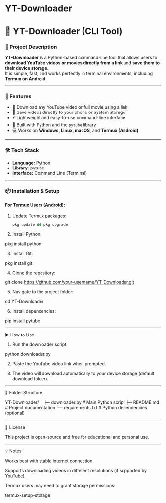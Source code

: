 # YT-Downloader
# 🧰 YT-Downloader (CLI Tool)

### 📖 Project Description
**YT-Downloader** is a Python-based command-line tool that allows users to **download YouTube videos or movies directly from a link** and **save them to their device storage**.  
It is simple, fast, and works perfectly in terminal environments, including **Termux on Android**.

---

### 🚀 Features
- 🎥 Download any YouTube video or full movie using a link  
- 💾 Save videos directly to your phone or system storage  
- ⚡ Lightweight and easy-to-use command-line interface  
- 🐍 Built with Python and the `pytube` library  
- 💻 Works on **Windows, Linux, macOS**, and **Termux (Android)**  

---

### 🛠️ Tech Stack
- **Language:** Python  
- **Library:** pytube  
- **Interface:** Command Line (Terminal)

---

### 📦 Installation & Setup

#### **For Termux Users (Android):**
1. Update Termux packages:
   ```bash
   pkg update && pkg upgrade

2. Install Python:

pkg install python


3. Install Git:

pkg install git


4. Clone the repository:

git clone https://github.com/your-username/YT-Downloader.git


5. Navigate to the project folder:

cd YT-Downloader


6. Install dependencies:

pip install pytube




---

▶️ How to Use

1. Run the downloader script:

python downloader.py


2. Paste the YouTube video link when prompted.


3. The video will download automatically to your device storage (default download folder).




---

📁 Folder Structure

YT-Downloader/
│
├─ downloader.py      # Main Python script
├─ README.md          # Project documentation
└─ requirements.txt   # Python dependencies (optional)


---

📜 License

This project is open-source and free for educational and personal use.


---

💡 Notes

Works best with stable internet connection.

Supports downloading videos in different resolutions (if supported by YouTube).

Termux users may need to grant storage permissions:

termux-setup-storage
